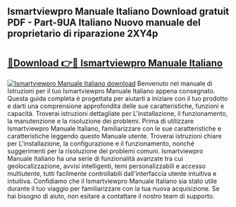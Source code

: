 ## Ismartviewpro Manuale Italiano Download gratuit PDF - Part-9UA Italiano Nuovo manuale del proprietario di riparazione 2XY4p

# <h2><a href="http://dfg5kry.blite.top/?on=Ismartviewpro+Manuale+Italiano">🔗Download 👉🔴 Ismartviewpro Manuale Italiano</a></h2>

[![Ismartviewpro Manuale Italiano download](https://i.imgur.com/lujVjoI.png)](http://dfg5kry.blite.top/?on=Ismartviewpro+Manuale+Italiano)
Benvenuto nel manuale di Istruzioni per il tuo Ismartviewpro Manuale Italiano appena consegnato. Questa guida completa è progettata per aiutarti a iniziare con il tuo prodotto e darti una comprensione approfondita delle sue caratteristiche, funzioni e capacità. Troverai istruzioni dettagliate per L'installazione, il funzionamento, la manutenzione e la risoluzione dei problemi. Prima di utilizzare Ismartviewpro Manuale Italiano, familiarizzare con le sue caratteristiche e caratteristiche leggendo questo Manuale utente. Troverai istruzioni chiare per L'installazione, la configurazione e il funzionamento, nonché suggerimenti per la risoluzione dei problemi comuni. Ismartviewpro Manuale Italiano ha una serie di funzionalità avanzate tra cui geolocalizzazione, avvisi intelligenti, temi personalizzabili e accesso multiutente, tutti facilmente controllabili dall'interfaccia utente intuitiva e intuitiva. Confidiamo che il Ismartviewpro Manuale Italiano sia stato utile durante il tuo viaggio per familiarizzare con la tua nuova acquisizione. Se hai bisogno di aiuto, non esitare a contattare il nostro team di supporto.
